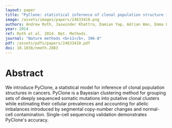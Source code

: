 ```yaml
---
layout: paper
title: "PyClone: statistical inference of clonal population structure in cancer."
image: /assets/images/papers/24633410.png
authors: Andrew Roth, Jaswinder Khattra, Damian Yap, Adrian Wan, Emma Laks, Justina Biele, Gavin Ha, Samuel Aparicio, Alexandre Bouchard-Côté, Sohrab P Shah
year: 2014
ref: Roth et al. 2014. Nat. Methods.
journal: "Nature methods <b>11</b>, 396-8"
pdf: /assets/pdfs/papers/24633410.pdf
doi: 10.1038/nmeth.2883
---
```


# Abstract

We introduce PyClone, a statistical model for inference of clonal population structures in cancers. PyClone is a Bayesian clustering method for grouping sets of deeply sequenced somatic mutations into putative clonal clusters while estimating their cellular prevalences and accounting for allelic imbalances introduced by segmental copy-number changes and normal-cell contamination. Single-cell sequencing validation demonstrates PyClone's accuracy.

